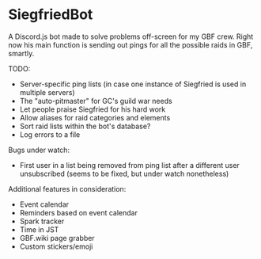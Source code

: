 # SiegfriedBot
A Discord.js bot made to solve problems off-screen for my GBF crew. Right now his main function is sending out pings for all the possible raids in GBF, smartly.

TODO:
- Server-specific ping lists (in case one instance of Siegfried is used in multiple servers)
- The "auto-pitmaster" for GC's guild war needs
- Let people praise Siegfried for his hard work
- Allow aliases for raid categories and elements
- Sort raid lists within the bot's database?
- Log errors to a file

Bugs under watch:
- First user in a list being removed from ping list after a different user unsubscribed (seems to be fixed, but under watch nonetheless)

Additional features in consideration:
- Event calendar
- Reminders based on event calendar
- Spark tracker
- Time in JST
- GBF.wiki page grabber
- Custom stickers/emoji
